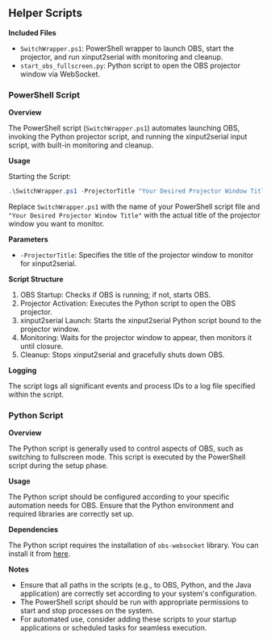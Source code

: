 ## Helper Scripts

**Included Files**

- `SwitchWrapper.ps1`: PowerShell wrapper to launch OBS, start the projector, and run xinput2serial with monitoring and cleanup.
- `start_obs_fullscreen.py`: Python script to open the OBS projector window via WebSocket.

### PowerShell Script

**Overview**

The PowerShell script (`SwitchWrapper.ps1`) automates launching OBS, invoking the Python projector script, and running the xinput2serial input script, with built-in monitoring and cleanup.

**Usage**

Starting the Script:

```powershell
.\SwitchWrapper.ps1 -ProjectorTitle "Your Desired Projector Window Title"
```

Replace `SwitchWrapper.ps1` with the name of your PowerShell script file and `"Your Desired Projector Window Title"` with the actual title of the projector window you want to monitor.

**Parameters**

- `-ProjectorTitle`: Specifies the title of the projector window to monitor for xinput2serial.

**Script Structure**

1. OBS Startup: Checks if OBS is running; if not, starts OBS.
2. Projector Activation: Executes the Python script to open the OBS projector.
3. xinput2serial Launch: Starts the xinput2serial Python script bound to the projector window.
4. Monitoring: Waits for the projector window to appear, then monitors it until closure.
5. Cleanup: Stops xinput2serial and gracefully shuts down OBS.

**Logging**

The script logs all significant events and process IDs to a log file specified within the script.

### Python Script

**Overview**

The Python script is generally used to control aspects of OBS, such as switching to fullscreen mode. This script is executed by the PowerShell script during the setup phase.

**Usage**

The Python script should be configured according to your specific automation needs for OBS. Ensure that the Python environment and required libraries are correctly set up.

**Dependencies**

The Python script requires the installation of `obs-websocket` library. You can install it from [here](https://github.com/obsproject/obs-websocket).

**Notes**

- Ensure that all paths in the scripts (e.g., to OBS, Python, and the Java application) are correctly set according to your system's configuration.
- The PowerShell script should be run with appropriate permissions to start and stop processes on the system.
- For automated use, consider adding these scripts to your startup applications or scheduled tasks for seamless execution.